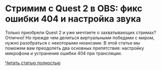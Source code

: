 # Стримим с Quest 2 в OBS: фикс ошибки 404 и настройка звука



Только приобрели Quest 2 и уже мечтаете о захватывающих стримах? Отлично! Но прежде чем делиться виртуальными победами с миром, нужно разобраться с некоторыми нюансами. В этой статье мы поможем вам преодолеть два основных препятствия: настройку микрофона и устранение ошибки 404 при трансляции.

[Читать статью полностью](https://xyberbara.com/gaming/translyatsiya-s-quest-2-v-obs/)
